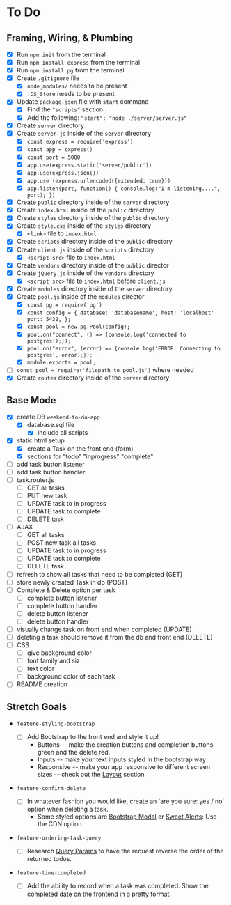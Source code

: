 # To Do

## Framing, Wiring, & Plumbing

- [x] Run `npm init` from the terminal
- [x] Run `npm install express` from the terminal
- [x] Run `npm install pg` from the terminal
- [x] Create `.gitignore` file
  - [x] `node_modules/` needs to be present
  - [x] `.DS_Store` needs to be present
- [x] Update `package.json` file with `start` command
  - [x] Find the `"scripts"` section
  - [x] Add the following: `"start": "node ./server/server.js"`
- [x] Create `server` directory
- [x] Create `server.js` inside of the `server` directory
  - [x] `const express = require('express')`
  - [x] `const app = express()`
  - [x] `const port = 5000`
  - [x] `app.use(express.static('server/public'))`
  - [x] `app.use(express.json())`
  - [x] `app.use (express.urlencoded({extended: true}))`
  - [x] `app.listen(port, function() { console.log("I'm listening....", port); })`
- [x] Create `public` directory inside of the `server` directory
- [x] Create `index.html` inside of the `public` directory
- [x] Create `styles` directory inside of the `public` directory
- [x] Create `style.css` inside of the `styles` directory
  - [x] `<link>` file to `index.html`
- [x] Create `scripts` directory inside of the `public` directory
- [x] Create `client.js` inside of the `scripts` directory
  - [x] `<script src>` file to `index.html`
- [x] Create `vendors` directory inside of the `public` director
- [x] Create `jQuery.js` inside of the `vendors` directory
  - [x] `<script src>` file to `index.html` before `client.js`
- [x] Create `modules` directory inside of the `server` directory
- [x] Create `pool.js` inside of the `modules` director
  - [x] `const pg = require('pg')`
  - [x] `const config = { database: 'databasename', host: 'localhost' port: 5432, };`
  - [x] `const pool = new pg.Pool(config);`
  - [x] `pool.on("connect", () => {console.log('connected to postgres');});`
  - [x] `pool.on("error", (error) => {console.log('ERROR: Connecting to postgres', error);});`
  - [x] `module.exports = pool;`
- [ ] `const pool = require('filepath to pool.js')` where needed
- [x] Create `routes` directory inside of the `server` directory

## Base Mode

- [x] create DB `weekend-to-do-app`
  - [x] database.sql file
    - [x] include all scripts
- [x] static html setup
  - [x] create a Task on the front end (form)
  - [x] sections for "todo" "inprogress" "complete"
- [ ] add task button listener
- [ ] add task button handler
- [ ] task.router.js
  - [ ] GET all tasks
  - [ ] PUT new task
  - [ ] UPDATE task to in progress
  - [ ] UPDATE task to complete
  - [ ] DELETE task
- [ ] AJAX
  - [ ] GET all tasks
  - [ ] POST new task all tasks
  - [ ] UPDATE task to in progress
  - [ ] UPDATE task to complete
  - [ ] DELETE task
- [ ] refresh to show all tasks that need to be completed (GET)
- [ ] store newly created Task in db (POST)
- [ ] Complete & Delete option per task
  - [ ] complete button listener
  - [ ] complete button handler
  - [ ] delete button listener
  - [ ] delete button handler
- [ ] visually change task on front end when completed (UPDATE)
- [ ] deleting a task should remove it from the db and front end (DELETE)
- [ ] CSS
  - [ ] give background color
  - [ ] font family and siz
  - [ ] text color
  - [ ] background color of each task
- [ ] README creation

## Stretch Goals

- `feature-styling-bootstrap`

  - [ ] Add Bootstrap to the front end and style it up!
    - Buttons -- make the creation buttons and completion buttons green and the delete red.
    - Inputs -- make your text inputs styled in the bootstrap way
    - Responsive -- make your app responsive to different screen sizes -- check out the [Layout](https://getbootstrap.com/docs/4.1/layout/overview/) section

- `feature-confirm-delete`

  - [ ] In whatever fashion you would like, create an 'are you sure: yes / no' option when deleting a task.
    - Some styled options are [Bootstrap Modal](https://getbootstrap.com/docs/4.0/components/modal/) or [Sweet Alerts](https://sweetalert.js.org/guides/): Use the CDN option.

- `feature-ordering-task-query`

  - [ ] Research [Query Params](https://expressjs.com/en/api.html#req.query) to have the request reverse the order of the returned todos.

- `feature-time-completed`

  - [ ] Add the ability to record when a task was completed. Show the completed date on the frontend in a pretty format.

